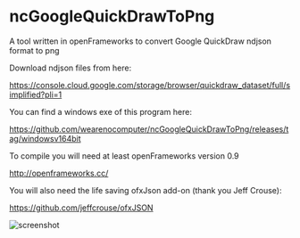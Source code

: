 # ncGoogleQuickDrawToPng
A tool written in openFrameworks to convert Google QuickDraw ndjson format to png

Download ndjson files from here:

https://console.cloud.google.com/storage/browser/quickdraw_dataset/full/simplified?pli=1

You can find a windows exe of this program here:

https://github.com/wearenocomputer/ncGoogleQuickDrawToPng/releases/tag/windowsv164bit

To compile you will need at least openFrameworks version 0.9

http://openframeworks.cc/


You will also need the life saving ofxJson add-on (thank you Jeff Crouse):

https://github.com/jeffcrouse/ofxJSON


![screenshot](screesnhot.jpg)
